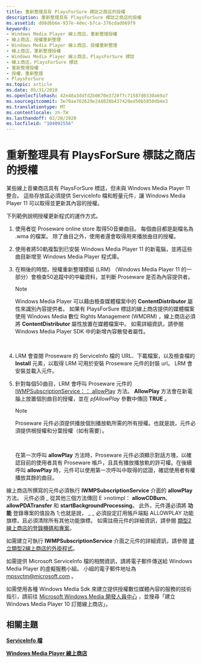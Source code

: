 ```yaml
---
title: 重新整理具有 PlaysForSure 標誌之商店的授權
description: 重新整理具有 PlaysForSure 標誌之商店的授權
ms.assetid: d08d6b6e-937e-4dec-b7ca-376cdad069f9
keywords:
- Windows Media Player 線上商店，重新整理授權
- 線上商店、授權重新整理
- Windows Media Player 線上商店、授權重新整理
- 線上商店，重新整理授權
- Windows Media Player 線上商店，PlaysForSure 標誌
- 線上商店，PlaysForSure 標誌
- 重新整理授權
- 授權，重新整理
- PlaysForSure
ms.topic: article
ms.date: 05/31/2018
ms.openlocfilehash: 42e48a3ddfd2b0670e3720f7c71587d0330a69a7
ms.sourcegitcommit: 3e70ae762629e244028b437420ed50b5850db4e3
ms.translationtype: MT
ms.contentlocale: zh-TW
ms.lasthandoff: 02/20/2020
ms.locfileid: "104092556"
---
```

# <a name="refreshing-licenses-for-stores-that-have-the-playsforsure-logo"></a>重新整理具有 PlaysForSure 標誌之商店的授權

某些線上音樂商店具有 PlaysForSure 標誌，但未與 Windows Media Player 11 整合。 這些存放區必須提供 ServiceInfo 檔和輕量元件，讓 Windows Media Player 11 可以取得並更新其內容的授權。

下列範例說明授權更新程式的運作方式。

1.  使用者從 Proseware online store 取得50音樂曲目。 每個曲目都是副檔名為 .wma 的檔案。 除了曲目之外，使用者還會取得用來播放曲目的授權。
2.  使用者將50軌複製到已安裝 Windows Media Player 11 的新電腦，並將這些曲目新增至 Windows Media Player 程式庫。
3.  在稍後的時間，授權重新整理模組 (LRM) （Windows Media Player 11 的一部分）會檢查50追蹤中的中繼資料，並判斷 Proseware 是否為內容提供者。
    > [!Note]  
    > Windows Media Player 可以藉由檢查媒體檔案中的 **ContentDistributor** 屬性來識別內容提供者。 如果有 PlaysForSure 標誌的線上商店提供的媒體檔案使用 Windows Media 數位 Rights Management (WMDRM) ，線上商店必須將 **ContentDistributor** 屬性放置在媒體檔案中。 如需詳細資訊，請參閱 Windows Media Player SDK 中的新增內容散發者屬性。

     

4.  LRM 會查閱 Proseware 的 ServiceInfo 檔的 URL、下載檔案，以及檢查檔的 **Install** 元素，以取得 LRM 可用於安裝 Proseware 元件的封裝 url。 LRM 會安裝並載入元件。
5.  針對每個50曲目，LRM 會呼叫 Proseware 元件的 [IWMPSubscriptionService：： allowPlay](/previous-versions/windows/desktop/api/subscriptionservices/nf-subscriptionservices-iwmpsubscriptionservice-allowplay) 方法。 **AllowPlay** 方法會在新電腦上放置個別曲目的授權，並在 *pfAllowPlay* 參數中傳回 **TRUE** 。
    > [!Note]  
    > Proseware 元件必須提供播放個別播放軌所需的所有授權。也就是說，元件必須提供根授權和分葉授權（如有需要）。

     

    在第一次呼叫 **allowPlay** 方法時，Proseware 元件必須顯示對話方塊，以確認目前的使用者具有 Proseware 帳戶，且具有播放播放軌的許可權。在後續呼叫 **allowPlay** 時，元件可以使用第一次呼叫中取得的認證，確認使用者有權播放其餘的曲目。

線上商店所撰寫的元件必須執行 **IWMPSubscriptionService** 介面的 **allowPlay** 方法。 元件必須 \_ 從其他三個方法傳回 E >notimpl： **allowCDBurn**、 **allowPDATransfer** 和 **startBackgroundProcessing**。 此外，元件還必須將 **功能** 登錄專案的值設為 1;也就是說， \_ \_ 必須設定訂用帳戶端點 ALLOWPLAY 功能旗標，且必須清除所有其他功能旗標。 如需註冊元件的詳細資訊，請參閱 [類型2線上商店的登錄機碼和專案](registry-keys-and-entries-for-a-type-2-online-store.md)。

如需建立可執行 **IWMPSubscriptionService** 介面之元件的詳細資訊，請參閱 [建立類型2線上商店的外掛程式](building-the-plug-in-for-a-type-2-online-store.md)。

如需提供 Microsoft ServiceInfo 檔的相關資訊，請將電子郵件傳送給 Windows Media Player 的虛擬服務小組。 小組的電子郵件地址為 mpsvctm@microsoft.com 。

如需使用各種 Windows Media Sdk 來建立提供授權數位媒體內容的服務的技術指引，請前往 [Microsoft Windows Media 開發人員中心](https://msdn.microsoft.com/windowsmedia/default.aspx) ，並搜尋「建立 Windows Media Player 10 訂閱線上商店」。

## <a name="related-topics"></a>相關主題

<dl> <dt>

[**ServiceInfo 檔**](serviceinfo-document.md)
</dt> <dt>

[**Windows Media Player 線上商店**](windows-media-player-online-stores.md)
</dt> </dl>

 

 




